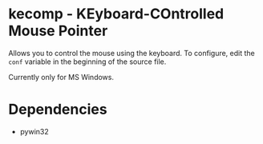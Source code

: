 kecomp - KEyboard-COntrolled Mouse Pointer
======

Allows you to control the mouse using the keyboard.
To configure, edit the ``conf`` variable in the beginning of the source file.

Currently only for MS Windows.

Dependencies
======
* pywin32
